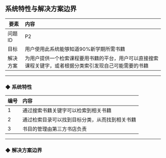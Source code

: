 

## 系统特性与解决方案边界





| 要素 | 内容 |
| --- | :--- |
| 问题ID | P2 |
| 目标 | 用户使用此系统能够知道90%新学期所需书籍 |
| 解决方案 | 为用户提供一个检索课程要用书籍的平台，用户可以直接搜索课程关键字，或者根据分类索引发现自己可能需要的书籍 |







---







### ◆ 系统特性







| 编号 | 内容 |
| --- | :--- |
| 1 | 通过搜索书籍关键字可以检索到相关书籍 |
| 2 | 通过检索目录可以找到目标分类，从而找到相关书籍 |
| 3 | 书目的管理由第三方书店负责 |



---
### ◆ 解决方案边界


